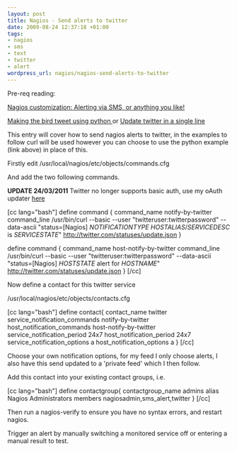 ```yaml
--- 
layout: post
title: Nagios - Send alerts to twitter
date: 2009-08-24 12:37:18 +01:00
tags: 
- nagios
- sms
- text
- twitter
- alert
wordpress_url: nagios/nagios-send-alerts-to-twitter
---
```

Pre-req reading:

<a href="http://www.saiweb.co.uk/nagios/nagios-customization-alerting-via-sms-or-anything-you-like">Nagios customization: Alerting via SMS, or anything you like!</a>

<a href="http://www.saiweb.co.uk/linux/update-twitter-in-a-single-line">Making the bird tweet using python
</a>
or
<a href="http://www.saiweb.co.uk/python/making-the-bird-tweet-using-python">Update twitter in a single line</a>

This entry will cover how to send nagios alerts to twitter, in the examples to follow curl will be used however you can choose to use the python example (link above) in place of this.

Firstly edit /usr/local/nagios/etc/objects/commands.cfg

And add the two following commands.

<strong>UPDATE 24/03/2011</strong> Twitter no longer supports basic auth, use my oAuth updater <a href="https://github.com/Oneiroi/nagios_addons/blob/master/twitter/nagios_bot.py">here</a>

[cc lang="bash"]
define command {
        command_name    notify-by-twitter
        command_line    /usr/bin/curl --basic --user "twitteruser:twitterpassword" --data-ascii "status=[Nagios] $NOTIFICATIONTYPE$ $HOSTALIAS$/$SERVICEDESC$ is $SERVICESTATE$" http://twitter.com/statuses/update.json
}

define command {
        command_name    host-notify-by-twitter
        command_line    /usr/bin/curl --basic --user "twitteruser:twitterpassword" --data-ascii "status=[Nagios] $HOSTSTATE$ alert for $HOSTNAME$" http://twitter.com/statuses/update.json
}
[/cc]

Now define a contact for this twitter service

/usr/local/nagios/etc/objects/contacts.cfg

[cc lang="bash"]
define contact{
        contact_name                    twitter
        service_notification_commands   notify-by-twitter
        host_notification_commands      host-notify-by-twitter
        service_notification_period 24x7
        host_notification_period 24x7
        service_notification_options a
        host_notification_options a
}
[/cc]

Choose your own notification options, for my feed I only choose alerts, I also have this send updated to a 'private feed' which I then follow.

Add this contact into your existing contact groups, i.e.


[cc lang="bash"]
define contactgroup{
        contactgroup_name       admins
        alias                   Nagios Administrators
        members                 nagiosadmin,sms_alert,twitter
        }
[/cc]

Then run a nagios-verify to ensure you have no syntax errors, and restart nagios.

Trigger an alert by manually switching a monitored service off or entering a manual result to test.

 
